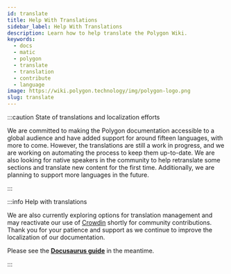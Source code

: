 ```yaml
---
id: translate
title: Help With Translations
sidebar_label: Help With Translations
description: Learn how to help translate the Polygon Wiki.
keywords:
  - docs
  - matic
  - polygon
  - translate
  - translation
  - contribute
  - language
image: https://wiki.polygon.technology/img/polygon-logo.png
slug: translate
---
```


:::caution State of translations and localization efforts

We are committed to making the Polygon documentation accessible to a global audience and have added support for around fifteen languages, with more to come. However, the translations are still a work in progress, and we are working on automating the process to keep them up-to-date. We are also looking for native speakers in the community to help retranslate some sections and translate new content for the first time. Additionally, we are planning to support more languages in the future.

:::

:::info Help with translations

We are also currently exploring options for translation management and may reactivate our use of [Crowdin](https://crowdin.com/) shortly for community contributions. Thank you for your patience and support as we continue to improve the localization of our documentation.

Please see the **[Docusaurus guide](https://docusaurus.io/docs/i18n/crowdin#translate-the-sources)** in the meantime.

:::
